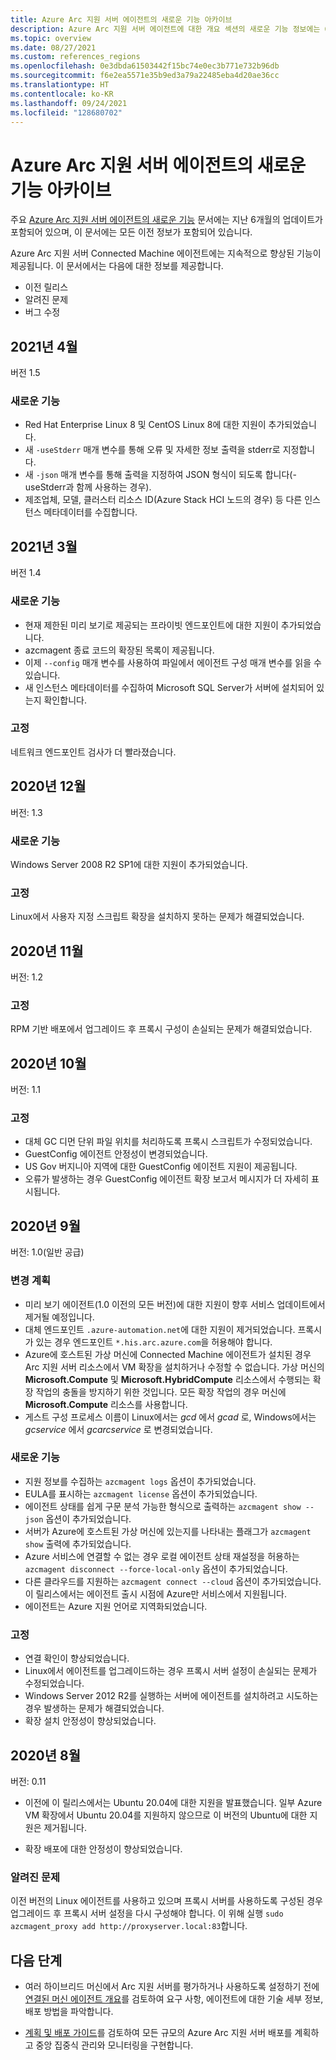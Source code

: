 ```yaml
---
title: Azure Arc 지원 서버 에이전트의 새로운 기능 아카이브
description: Azure Arc 지원 서버 에이전트에 대한 개요 섹션의 새로운 기능 정보에는 6개월 동안의 활동이 포함되어 있습니다. 이후 해당 항목은 본문에서 제거되어 이 문서에 추가됩니다.
ms.topic: overview
ms.date: 08/27/2021
ms.custom: references_regions
ms.openlocfilehash: 0e3dbda61503442f15bc74e0ec3b771e732b96db
ms.sourcegitcommit: f6e2ea5571e35b9ed3a79a22485eba4d20ae36cc
ms.translationtype: HT
ms.contentlocale: ko-KR
ms.lasthandoff: 09/24/2021
ms.locfileid: "128680702"
---
```

# <a name="archive-for-whats-new-with-azure-arc-enabled-servers-agent"></a>Azure Arc 지원 서버 에이전트의 새로운 기능 아카이브

주요 [Azure Arc 지원 서버 에이전트의 새로운 기능](agent-release-notes.md) 문서에는 지난 6개월의 업데이트가 포함되어 있으며, 이 문서에는 모든 이전 정보가 포함되어 있습니다.

Azure Arc 지원 서버 Connected Machine 에이전트에는 지속적으로 향상된 기능이 제공됩니다. 이 문서에서는 다음에 대한 정보를 제공합니다.

- 이전 릴리스
- 알려진 문제
- 버그 수정

## <a name="april-2021"></a>2021년 4월

버전 1.5

### <a name="new-features"></a>새로운 기능

- Red Hat Enterprise Linux 8 및 CentOS Linux 8에 대한 지원이 추가되었습니다.
- 새 `-useStderr` 매개 변수를 통해 오류 및 자세한 정보 출력을 stderr로 지정합니다.
- 새 `-json` 매개 변수를 통해 출력을 지정하여 JSON 형식이 되도록 합니다(-useStderr과 함께 사용하는 경우).
- 제조업체, 모델, 클러스터 리소스 ID(Azure Stack HCI 노드의 경우) 등 다른 인스턴스 메타데이터를 수집합니다.
 
## <a name="march-2021"></a>2021년 3월

버전 1.4

### <a name="new-features"></a>새로운 기능

- 현재 제한된 미리 보기로 제공되는 프라이빗 엔드포인트에 대한 지원이 추가되었습니다.
- azcmagent 종료 코드의 확장된 목록이 제공됩니다.
- 이제 `--config` 매개 변수를 사용하여 파일에서 에이전트 구성 매개 변수를 읽을 수 있습니다.
- 새 인스턴스 메타데이터를 수집하여 Microsoft SQL Server가 서버에 설치되어 있는지 확인합니다.

### <a name="fixed"></a>고정

네트워크 엔드포인트 검사가 더 빨라졌습니다.

## <a name="december-2020"></a>2020년 12월

버전: 1.3

### <a name="new-features"></a>새로운 기능

Windows Server 2008 R2 SP1에 대한 지원이 추가되었습니다.

### <a name="fixed"></a>고정

Linux에서 사용자 지정 스크립트 확장을 설치하지 못하는 문제가 해결되었습니다.

## <a name="november-2020"></a>2020년 11월

버전: 1.2

### <a name="fixed"></a>고정

RPM 기반 배포에서 업그레이드 후 프록시 구성이 손실되는 문제가 해결되었습니다.

## <a name="october-2020"></a>2020년 10월

버전: 1.1

### <a name="fixed"></a>고정

- 대체 GC 디먼 단위 파일 위치를 처리하도록 프록시 스크립트가 수정되었습니다.
- GuestConfig 에이전트 안정성이 변경되었습니다.
- US Gov 버지니아 지역에 대한 GuestConfig 에이전트 지원이 제공됩니다.
- 오류가 발생하는 경우 GuestConfig 에이전트 확장 보고서 메시지가 더 자세히 표시됩니다.

## <a name="september-2020"></a>2020년 9월

버전: 1.0(일반 공급)

### <a name="plan-for-change"></a>변경 계획

- 미리 보기 에이전트(1.0 이전의 모든 버전)에 대한 지원이 향후 서비스 업데이트에서 제거될 예정입니다.
- 대체 엔드포인트 `.azure-automation.net`에 대한 지원이 제거되었습니다. 프록시가 있는 경우 엔드포인트 `*.his.arc.azure.com`을 허용해야 합니다.
- Azure에 호스트된 가상 머신에 Connected Machine 에이전트가 설치된 경우 Arc 지원 서버 리소스에서 VM 확장을 설치하거나 수정할 수 없습니다. 가상 머신의 **Microsoft.Compute** 및 **Microsoft.HybridCompute** 리소스에서 수행되는 확장 작업의 충돌을 방지하기 위한 것입니다. 모든 확장 작업의 경우 머신에 **Microsoft.Compute** 리소스를 사용합니다.
- 게스트 구성 프로세스 이름이 Linux에서는 *gcd* 에서 *gcad* 로, Windows에서는 *gcservice* 에서 *gcarcservice* 로 변경되었습니다.

### <a name="new-features"></a>새로운 기능

- 지원 정보를 수집하는 `azcmagent logs` 옵션이 추가되었습니다.
- EULA를 표시하는 `azcmagent license` 옵션이 추가되었습니다.
- 에이전트 상태를 쉽게 구문 분석 가능한 형식으로 출력하는 `azcmagent show --json` 옵션이 추가되었습니다.
- 서버가 Azure에 호스트된 가상 머신에 있는지를 나타내는 플래그가 `azcmagent show` 출력에 추가되었습니다.
- Azure 서비스에 연결할 수 없는 경우 로컬 에이전트 상태 재설정을 허용하는 `azcmagent disconnect --force-local-only` 옵션이 추가되었습니다.
- 다른 클라우드를 지원하는 `azcmagent connect --cloud` 옵션이 추가되었습니다. 이 릴리스에서는 에이전트 출시 시점에 Azure만 서비스에서 지원됩니다.
- 에이전트는 Azure 지원 언어로 지역화되었습니다.

### <a name="fixed"></a>고정

- 연결 확인이 향상되었습니다.
- Linux에서 에이전트를 업그레이드하는 경우 프록시 서버 설정이 손실되는 문제가 수정되었습니다.
- Windows Server 2012 R2를 실행하는 서버에 에이전트를 설치하려고 시도하는 경우 발생하는 문제가 해결되었습니다.
- 확장 설치 안정성이 향상되었습니다.

## <a name="august-2020"></a>2020년 8월

버전: 0.11

- 이전에 이 릴리스에서는 Ubuntu 20.04에 대한 지원을 발표했습니다. 일부 Azure VM 확장에서 Ubuntu 20.04를 지원하지 않으므로 이 버전의 Ubuntu에 대한 지원은 제거됩니다.

- 확장 배포에 대한 안정성이 향상되었습니다.

### <a name="known-issues"></a>알려진 문제

이전 버전의 Linux 에이전트를 사용하고 있으며 프록시 서버를 사용하도록 구성된 경우 업그레이드 후 프록시 서버 설정을 다시 구성해야 합니다. 이 위해 실행 `sudo azcmagent_proxy add http://proxyserver.local:83`합니다.

## <a name="next-steps"></a>다음 단계

- 여러 하이브리드 머신에서 Arc 지원 서버를 평가하거나 사용하도록 설정하기 전에 [연결된 머신 에이전트 개요](agent-overview.md)를 검토하여 요구 사항, 에이전트에 대한 기술 세부 정보, 배포 방법을 파악합니다.

- [계획 및 배포 가이드](plan-at-scale-deployment.md)를 검토하여 모든 규모의 Azure Arc 지원 서버 배포를 계획하고 중앙 집중식 관리와 모니터링을 구현합니다.